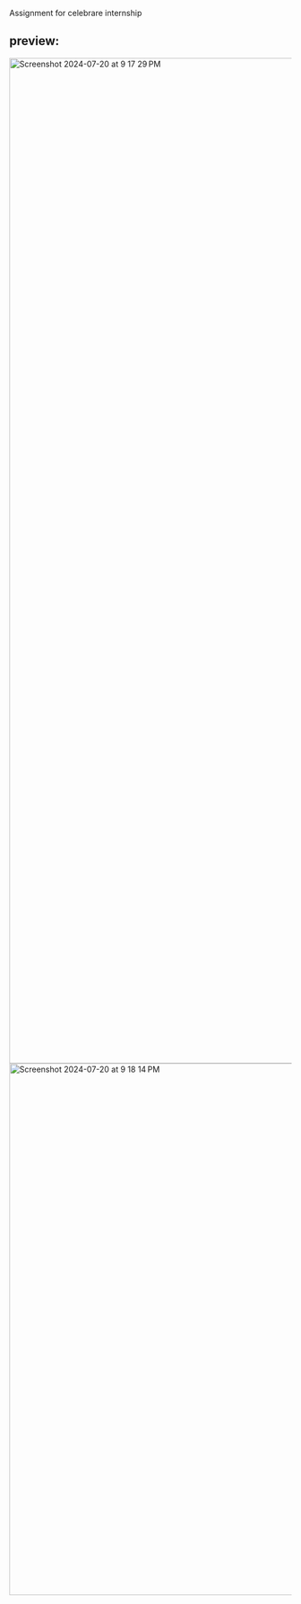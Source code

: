 Assignment for celebrare internship

## preview:

<img width="1792" alt="Screenshot 2024-07-20 at 9 17 29 PM" src="https://github.com/user-attachments/assets/a4ba2a39-90d1-490a-a833-34f98ea99f37">


<img width="948" alt="Screenshot 2024-07-20 at 9 18 14 PM" src="https://github.com/user-attachments/assets/01e6557d-ffb0-4d91-a805-4bdcb62655ec">

